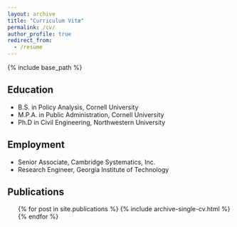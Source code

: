 ```yaml
---
layout: archive
title: "Curriculum Vitæ"
permalink: /cv/
author_profile: true
redirect_from:
  - /resume
---
```


{% include base_path %}

## Education
<ul>
    <li style="list-style-image: url('../images/cornell.png');">B.S. in Policy Analysis, Cornell University</li>
    <li style="list-style-image: url('../images/cornell.png');">M.P.A. in Public Administration, Cornell University</li>
    <li style="list-style-image: url('../images/northwestern.png');">Ph.D in Civil Engineering, Northwestern University</li>
</ul>


## Employment
<ul>
    <li style="list-style-image: url('../images/camsys.png');">Senior Associate, Cambridge Systematics, Inc.</li>
    <li style="list-style-image: url('../images/gatech.png');">Research Engineer, Georgia Institute of Technology</li>
</ul>


## Publications
  <ul>{% for post in site.publications %}
    {% include archive-single-cv.html %}
  {% endfor %}</ul>
  
